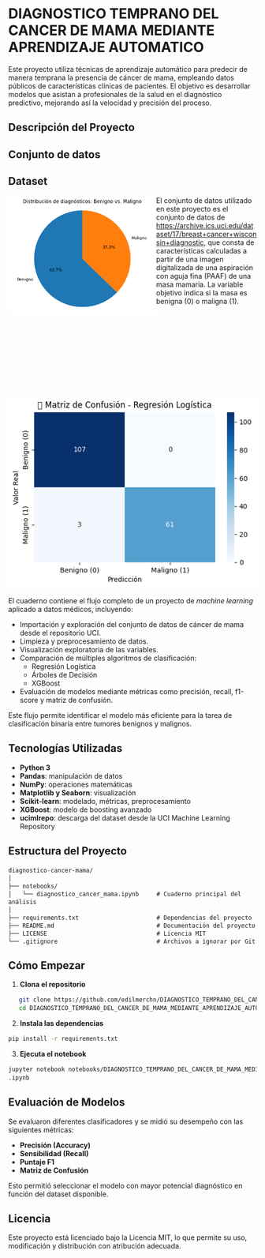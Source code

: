 # DIAGNOSTICO TEMPRANO DEL CANCER DE MAMA MEDIANTE APRENDIZAJE AUTOMATICO

Este proyecto utiliza técnicas de aprendizaje automático para predecir de manera temprana la presencia de cáncer de mama, empleando datos públicos de características clínicas de pacientes. El objetivo es desarrollar modelos que asistan a profesionales de la salud en el diagnóstico predictivo, mejorando así la velocidad y precisión del proceso.

## Descripción del Proyecto
## Conjunto de datos
## Dataset
</head>
<body>

<img src="img/1.png" width="300" align="left"/>

El conjunto de datos utilizado en este proyecto es el conjunto de datos de https://archive.ics.uci.edu/dataset/17/breast+cancer+wisconsin+diagnostic, que consta de características calculadas a partir de una imagen digitalizada de una aspiración con aguja fina (PAAF) de una masa mamaria. La variable objetivo indica si la masa es benigna (0) o maligna (1).

<br><br><br><br><br><br><br><br><br><br>
<img src="img/2.png"/>
</body>

El cuaderno contiene el flujo completo de un proyecto de *machine learning* aplicado a datos médicos, incluyendo:

- Importación y exploración del conjunto de datos de cáncer de mama desde el repositorio UCI.
- Limpieza y preprocesamiento de datos.
- Visualización exploratoria de las variables.
- Comparación de múltiples algoritmos de clasificación:
  - Regresión Logística
  - Árboles de Decisión
  - XGBoost
- Evaluación de modelos mediante métricas como precisión, recall, f1-score y matriz de confusión.

Este flujo permite identificar el modelo más eficiente para la tarea de clasificación binaria entre tumores benignos y malignos.

## Tecnologías Utilizadas

- **Python 3**
- **Pandas**: manipulación de datos
- **NumPy**: operaciones matemáticas
- **Matplotlib y Seaborn**: visualización
- **Scikit-learn**: modelado, métricas, preprocesamiento
- **XGBoost**: modelo de boosting avanzado
- **ucimlrepo**: descarga del dataset desde la UCI Machine Learning Repository

## Estructura del Proyecto

```
diagnostico-cancer-mama/
│
├── notebooks/
│   └── diagnostico_cancer_mama.ipynb     # Cuaderno principal del análisis
│
├── requirements.txt                      # Dependencias del proyecto
├── README.md                             # Documentación del proyecto
├── LICENSE                               # Licencia MIT
└── .gitignore                            # Archivos a ignorar por Git
```

## Cómo Empezar

1. **Clona el repositorio**
```bash
   git clone https://github.com/edilmerchn/DIAGNOSTICO_TEMPRANO_DEL_CANCER_DE_MAMA_MEDIANTE_APRENDIZAJE_AUTOMATICO
   cd DIAGNOSTICO_TEMPRANO_DEL_CANCER_DE_MAMA_MEDIANTE_APRENDIZAJE_AUTOMATICO
```

2. **Instala las dependencias**
```bash
pip install -r requirements.txt
```

3. **Ejecuta el notebook**
```bash
jupyter notebook notebooks/DIAGNOSTICO_TEMPRANO_DEL_CANCER_DE_MAMA_MEDIANTE_APRENDIZAJE_AUTOMATICO
.ipynb
```

## Evaluación de Modelos

Se evaluaron diferentes clasificadores y se midió su desempeño con las siguientes métricas:

- **Precisión (Accuracy)**
- **Sensibilidad (Recall)**
- **Puntaje F1**
- **Matriz de Confusión**

Esto permitió seleccionar el modelo con mayor potencial diagnóstico en función del dataset disponible.

## Licencia

Este proyecto está licenciado bajo la Licencia MIT, lo que permite su uso, modificación y distribución con atribución adecuada.
